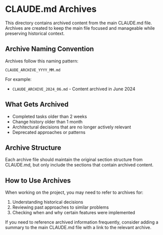 # CLAUDE.md Archives

This directory contains archived content from the main CLAUDE.md file. Archives are created to keep the main file focused and manageable while preserving historical context.

## Archive Naming Convention

Archives follow this naming pattern:
```
CLAUDE_ARCHIVE_YYYY_MM.md
```

For example:
- `CLAUDE_ARCHIVE_2024_06.md` - Content archived in June 2024

## What Gets Archived

- Completed tasks older than 2 weeks
- Change history older than 1 month
- Architectural decisions that are no longer actively relevant
- Deprecated approaches or patterns

## Archive Structure

Each archive file should maintain the original section structure from CLAUDE.md, but only include the sections that contain archived content.

## How to Use Archives

When working on the project, you may need to refer to archives for:

1. Understanding historical decisions
2. Reviewing past approaches to similar problems
3. Checking when and why certain features were implemented

If you need to reference archived information frequently, consider adding a summary to the main CLAUDE.md file with a link to the relevant archive.